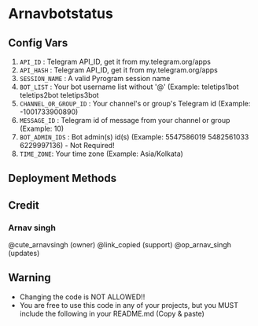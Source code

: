 # Arnavbotstatus
## Config Vars
1. `API_ID` : Telegram API_ID, get it from my.telegram.org/apps
2. `API_HASH` : Telegram API_ID, get it from my.telegram.org/apps
3. `SESSION_NAME` : A valid Pyrogram session name
4. `BOT_LIST` : Your bot username list without '@' (Example: teletips1bot teletips2bot teletips3bot
5. `CHANNEL_OR_GROUP_ID` : Your channel's or group's Telegram id (Example: -1001733900890)
6. `MESSAGE_ID` : Telegram id of message from your channel or group (Example: 10)
7. `BOT_ADMIN_IDS` : Bot admin(s) id(s) (Example: 5547586019 5482561033 6229997136) - Not Required!
8. `TIME_ZONE`: Your time zone (Example: Asia/Kolkata)

## Deployment Methods

    
## Credit

### Arnav singh
   @cute_arnavsingh   (owner)
   @link_copied  (support)
   @op_arnav_singh  (updates)
## Warning

- Changing the code is NOT ALLOWED!!    
- You are free to use this code in any of your projects, but you MUST include the following in your README.md (Copy & paste)

```
